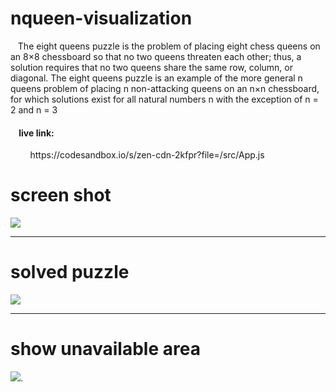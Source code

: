 # nqueen-visualization
<p> &nbsp; &nbsp;The eight queens puzzle is the problem of placing eight chess queens on an 8×8 chessboard so that no two queens threaten each other; thus, a solution requires that no two queens share the same row, column, or diagonal. The eight queens puzzle is an example of the more general n queens problem of placing n non-attacking queens on an n×n chessboard, for which solutions exist for all natural numbers n with the exception of n = 2 and n = 3
</p>
<h4> &nbsp; &nbsp;  live link: </h4>
<p>&nbsp; &nbsp;&nbsp; &nbsp;&nbsp;   https://codesandbox.io/s/zen-cdn-2kfpr?file=/src/App.js</p>
</div>
<h1> screen shot </h1>
<img src='https://github.com/lnbyk/nqueen-visualization/blob/main/src/screenshot4.png'/>
<hr/>
<h1> solved puzzle </h1>
<img src='https://github.com/lnbyk/nqueen-visualization/blob/main/src/screenshot3.png'/>
<hr/>
<h1> show unavailable area </h1>
<img src='https://github.com/lnbyk/nqueen-visualization/blob/main/src/screenshot2.png'/>.
